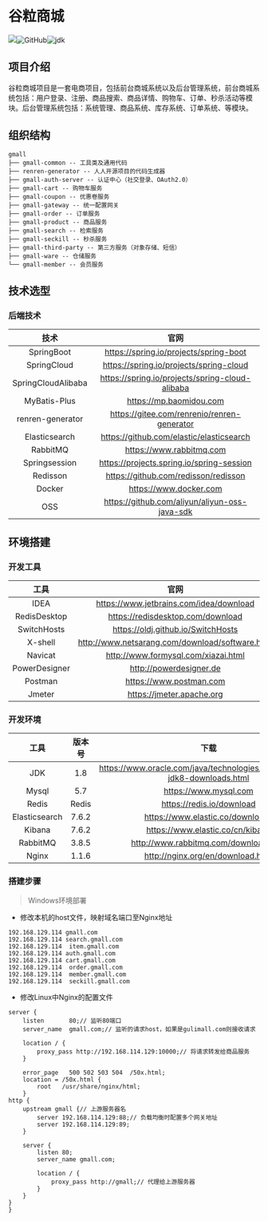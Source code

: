 # 谷粒商城

![](https://img.shields.io/badge/building-passing-green.svg)![GitHub](https://img.shields.io/badge/license-MIT-yellow.svg)![jdk](https://img.shields.io/static/v1?label=oraclejdk&message=8&color=blue)


## 项目介绍

谷粒商城项目是一套电商项目，包括前台商城系统以及后台管理系统，前台商城系统包括：用户登录、注册、商品搜索、商品详情、购物车、订单、秒杀活动等模块。后台管理系统包括：系统管理、商品系统、库存系统、订单系统、等模块。

## 组织结构

```
gmall
├── gmall-common -- 工具类及通用代码
├── renren-generator -- 人人开源项目的代码生成器
├── gmall-auth-server -- 认证中心（社交登录、OAuth2.0）
├── gmall-cart -- 购物车服务
├── gmall-coupon -- 优惠卷服务
├── gmall-gateway -- 统一配置网关
├── gmall-order -- 订单服务
├── gmall-product -- 商品服务
├── gmall-search -- 检索服务
├── gmall-seckill -- 秒杀服务
├── gmall-third-party -- 第三方服务（对象存储、短信）
├── gmall-ware -- 仓储服务
└── gmall-member -- 会员服务
```

## 技术选型

### 后端技术

|        技术         |                      官网                       |
| :----------------:  | :---------------------------------------------: |
|     SpringBoot     |    https://spring.io/projects/spring-boot      |
|    SpringCloud     |           https://spring.io/projects/spring-cloud     |
| SpringCloudAlibaba |                https://spring.io/projects/spring-cloud-alibaba |
|    MyBatis-Plus    |                             https://mp.baomidou.com             |
|  renren-generator  |    https://gitee.com/renrenio/renren-generator   |
|   Elasticsearch    |             https://github.com/elastic/elasticsearch     |
|      RabbitMQ      |                          https://www.rabbitmq.com             |
|   Springsession    |                 https://projects.spring.io/spring-session    |
|      Redisson      |                      https://github.com/redisson/redisson       |
|       Docker       |                     https://www.docker.com              |
|        OSS         |                 https://github.com/aliyun/aliyun-oss-java-sdk  |


## 环境搭建

### 开发工具

|     工具      |                         官网                       |
| :-----------: |   :---------------------------------------------: |
|     IDEA      |             https://www.jetbrains.com/idea/download     |
| RedisDesktop  |         https://redisdesktop.com/download        |
|  SwitchHosts  |             https://oldj.github.io/SwitchHosts        |
|    X-shell    |     http://www.netsarang.com/download/software.html |
|    Navicat    |          http://www.formysql.com/xiazai.html       |
| PowerDesigner |               http://powerdesigner.de             |
|    Postman    |                https://www.postman.com             |
|    Jmeter     |               https://jmeter.apache.org            |


### 开发环境

|     工具      | 版本号 |                             下载                             |
| :-----------: | :----: | :----------------------------------------------------------: |
|      JDK      |  1.8   | https://www.oracle.com/java/technologies/javase/javase-jdk8-downloads.html |
|     Mysql     |  5.7   |                    https://www.mysql.com                     |
|     Redis     | Redis  |                  https://redis.io/download                   |
| Elasticsearch | 7.6.2  |               https://www.elastic.co/downloads               |
|    Kibana     | 7.6.2  |               https://www.elastic.co/cn/kibana               |
|   RabbitMQ    | 3.8.5  |            http://www.rabbitmq.com/download.html             |
|     Nginx     | 1.1.6  |              http://nginx.org/en/download.html               |


### 搭建步骤

> Windows环境部署

- 修改本机的host文件，映射域名端口至Nginx地址

```
192.168.129.114	gmall.com
192.168.129.114	search.gmall.com
192.168.129.114  item.gmall.com
192.168.129.114 auth.gmall.com
192.168.129.114 cart.gmall.com
192.168.129.114  order.gmall.com
192.168.129.114  member.gmall.com
192.168.129.114  seckill.gmall.com
```

- 修改Linux中Nginx的配置文件

```shell
server {
    listen       80;// 监听80端口
    server_name  gmall.com;// 监听的请求host，如果是gulimall.com则接收请求

    location / {
    	proxy_pass http://192.168.114.129:10000;// 将请求转发给商品服务
    }

    error_page   500 502 503 504  /50x.html;
    location = /50x.html {
        root   /usr/share/nginx/html;
    }
http {
    upstream gmall {// 上游服务器名
        server 192.168.114.129:88;// 负载均衡时配置多个网关地址
        server 192.168.114.129:89;
    }

    server {
        listen 80;
        server_name gmall.com;

        location / {
            proxy_pass http://gmall;// 代理给上游服务器
        }
    }
}
}
```
